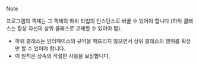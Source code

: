 > [!NOTE]
> 프로그램의 객체는 그 객체의 하위 타입의 인스턴스로 바꿀 수 있어야 합니다
> (하위 클래스는 항상 자신의 상위 클래스로 교체할 수 있어야 함).

- 하위 클래스는 인터페이스의 규약을 깨뜨리지 않으면서 상위 클래스의 행위를 확장만 할 수 있어야 합니다.
- 이 원칙은 상속의 적절한 사용을 보장합니다.